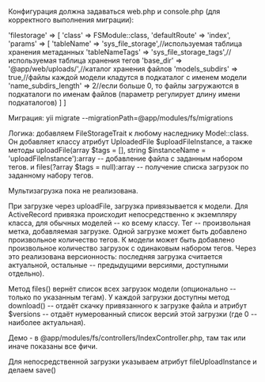 Конфигурация должна задаваться web.php и console.php (для корректного выполнения миграции):

'filestorage' => [
	'class' => FSModule::class,
	'defaultRoute' => 'index',
	'params' => [
		'tableName' => 'sys_file_storage',//используемая таблица хранения метаданных
		'tableNameTags' => 'sys_file_storage_tags',//используемая таблица хранения тегов
		'base_dir' => '@app/web/uploads/',//каталог хранения файлов
		'models_subdirs' => true,//файлы каждой модели кладутся в подкаталог с именем модели
		'name_subdirs_length' => 2//если больше 0, то файлы загружаются в подкаталоги по именам файлов (параметр регулирует длину имени подкаталогов)
	]
]

Миграция: yii migrate --migrationPath=@app/modules/fs/migrations

Логика: добавляем FileStorageTrait к любому наследнику Model::class. Он добавляет классу атрибут UploadedFile $uploadFileInstance, а также методы
 uploadFile(array $tags = [], string $instanceName = 'uploadFileInstance'):array -- добавление файла с заданным набором тегов.
и
 files(?array $tags = null):array -- получение списка загрузок по заданному набору тегов.

Мультизагрузка пока не реализована.

При загрузке через uploadFile, загрузка привязывается к модели. Для ActiveRecord привязка происходит непосредственно к экземпляру класса, для обычных моделей -- ко всему классу.
Тег -- произвольная метка, добавляемая загрузке. Одной загрузке может быть добавлено произвольное количество тегов.
К модели может быть добавлено произвольное количество загрузок с одинаковым набором тегов. Через это реализована версионность: последняя загрузка считается актуальной, остальные -- предыдущими версиями, доступными отдельно).

Метод files() вернёт список всех загрузок модели (опционально -- только по указанным тегам). У каждой загрузки доступны
 метод download() -- отдаёт скачку привязанного к загрузке файла
и
 атрибут $versions -- отдаёт нумерованный список версий этой загрузки (где 0 -- наиболее актуальная).

Демо - в @app/modules/fs/controllers/IndexController.php, там так или иначе показаны все фичи.

Для непосредственной загрузки указываем атрибут fileUploadInstance и делаем save()